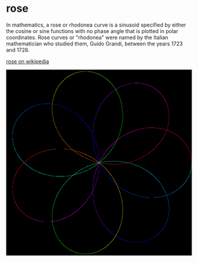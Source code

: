 # rose

In mathematics, a rose or rhodonea curve is a sinusoid specified by either the cosine or sine functions with no phase angle that is plotted in polar coordinates. Rose curves or "rhodonea" were named by the Italian mathematician who studied them, Guido Grandi, between the years 1723 and 1728.

[rose on wikipedia](https://en.wikipedia.org/wiki/Rose_(mathematics))

![sample](images/sample.png)


